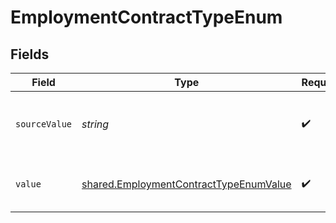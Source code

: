 # EmploymentContractTypeEnum


## Fields

| Field                                                                                                   | Type                                                                                                    | Required                                                                                                | Description                                                                                             | Example                                                                                                 |
| ------------------------------------------------------------------------------------------------------- | ------------------------------------------------------------------------------------------------------- | ------------------------------------------------------------------------------------------------------- | ------------------------------------------------------------------------------------------------------- | ------------------------------------------------------------------------------------------------------- |
| `sourceValue`                                                                                           | *string*                                                                                                | :heavy_check_mark:                                                                                      | The source value of the employment contract type.                                                       | FullTime                                                                                                |
| `value`                                                                                                 | [shared.EmploymentContractTypeEnumValue](../../../sdk/models/shared/employmentcontracttypeenumvalue.md) | :heavy_check_mark:                                                                                      | The employment contract type.                                                                           | full_time                                                                                               |